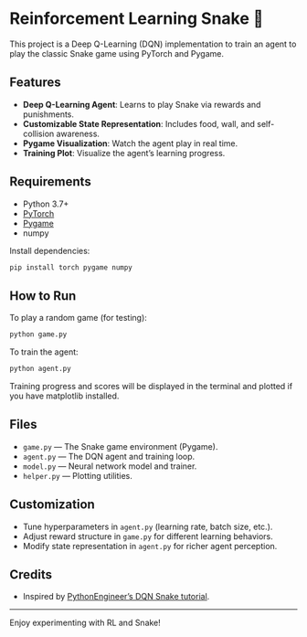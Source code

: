 # Reinforcement Learning Snake 🐍

This project is a Deep Q-Learning (DQN) implementation to train an agent to play the classic Snake game using PyTorch and Pygame.

## Features

- **Deep Q-Learning Agent**: Learns to play Snake via rewards and punishments.
- **Customizable State Representation**: Includes food, wall, and self-collision awareness.
- **Pygame Visualization**: Watch the agent play in real time.
- **Training Plot**: Visualize the agent’s learning progress.

## Requirements

- Python 3.7+
- [PyTorch](https://pytorch.org/)
- [Pygame](https://www.pygame.org/)
- numpy

Install dependencies:
```sh
pip install torch pygame numpy
```

## How to Run

To play a random game (for testing):
```sh
python game.py
```

To train the agent:
```sh
python agent.py
```
Training progress and scores will be displayed in the terminal and plotted if you have matplotlib installed.

## Files

- `game.py` — The Snake game environment (Pygame).
- `agent.py` — The DQN agent and training loop.
- `model.py` — Neural network model and trainer.
- `helper.py` — Plotting utilities.

## Customization

- Tune hyperparameters in `agent.py` (learning rate, batch size, etc.).
- Adjust reward structure in `game.py` for different learning behaviors.
- Modify state representation in `agent.py` for richer agent perception.

## Credits

- Inspired by [PythonEngineer’s DQN Snake tutorial](https://www.youtube.com/watch?v=QfNvhPx5Px8).

---

Enjoy experimenting with RL and Snake!
